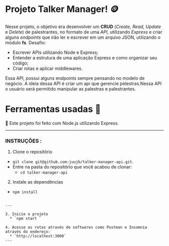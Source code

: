 
# Projeto Talker Manager! :coin:

Nesse projeto, o objetivo era desenvolver um **CRUD** (_Create, Read, Update_ e _Delete_) de palestrantes, no formato de uma _API_, utilizando _Express_ e criar alguns _endpoints_ que irão ler e escrever em um arquivo JSON, utilizando o módulo **fs**.
Desafio:
- Escrever APIs utilizando Node e Express;
- Entender a estrutura de uma aplicação Express e como organizar seu código;
- Criar rotas e aplicar middlewares.



Essa API, possui alguns endpoints sempre pensando no modelo de negócio. A ideia dessa API é criar um api que gerencie pelestras.Nessa API o usuário será permitido manipular as palestras e palestrantes.


# Ferramentas usadas 🧰

 🔨 Este projeto foi feito com Node.js utilizando Express.
 
---

### INSTRUÇÕES :

1. Clone o repositório
  * `git clone git@github.com:juujb/talker-manager-api.git`.
  * Entre na pasta do repositório que você acabou de clonar:
    * `cd talker-manager-api`

2. Instale as dependências
  * `npm install`
```

---

3. Inicie o projeto
  * `npm start `
  
4. Acesse as rotas através de softwares como Postman e Insomnia através do endereço:
  * `http://localhost:3000`
---
